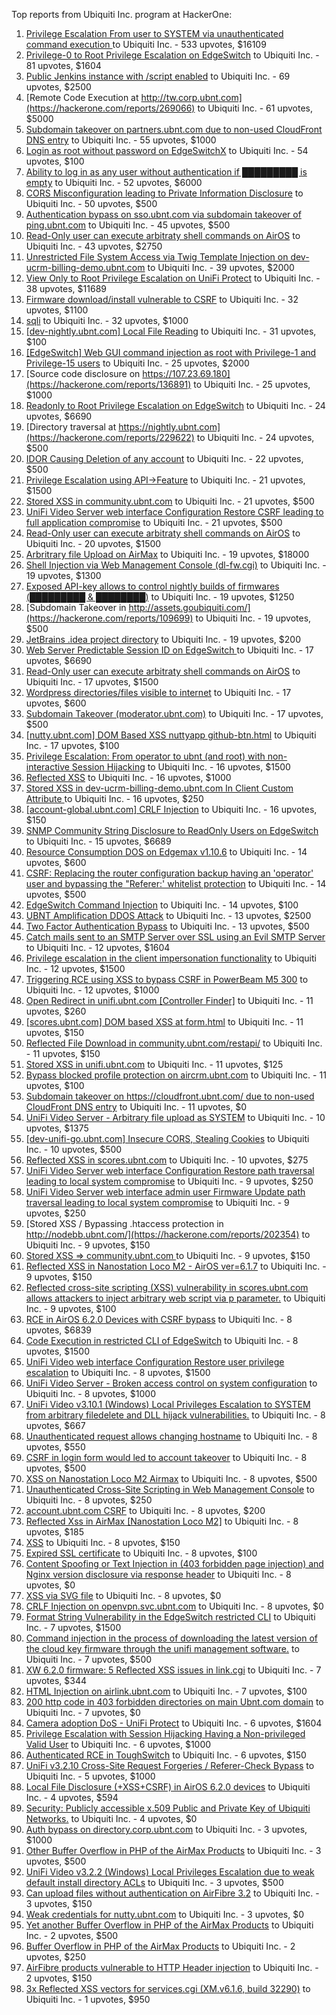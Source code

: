 Top reports from Ubiquiti Inc. program at HackerOne:

1. [Privilege Escalation From user to SYSTEM via unauthenticated command execution ](https://hackerone.com/reports/544928) to Ubiquiti Inc. - 533 upvotes, $16109
2. [Privilege-0 to Root Privilege Escalation on EdgeSwitch](https://hackerone.com/reports/511025) to Ubiquiti Inc. - 81 upvotes, $1604
3. [Public Jenkins instance with /script enabled](https://hackerone.com/reports/403402) to Ubiquiti Inc. - 69 upvotes, $2500
4. [Remote Code Execution at http://tw.corp.ubnt.com](https://hackerone.com/reports/269066) to Ubiquiti Inc. - 61 upvotes, $5000
5. [Subdomain takeover on partners.ubnt.com due to non-used CloudFront DNS entry](https://hackerone.com/reports/145224) to Ubiquiti Inc. - 55 upvotes, $1000
6. [Login as root without password on EdgeSwitchX](https://hackerone.com/reports/512958) to Ubiquiti Inc. - 54 upvotes, $100
7. [Ability to log in as any user without authentication if █████████ is empty](https://hackerone.com/reports/215053) to Ubiquiti Inc. - 52 upvotes, $6000
8. [CORS Misconfiguration leading to Private Information Disclosure](https://hackerone.com/reports/430249) to Ubiquiti Inc. - 50 upvotes, $500
9. [Authentication bypass on sso.ubnt.com via subdomain takeover of ping.ubnt.com](https://hackerone.com/reports/172137) to Ubiquiti Inc. - 45 upvotes, $500
10. [Read-Only user can execute arbitraty shell commands on AirOS](https://hackerone.com/reports/139398) to Ubiquiti Inc. - 43 upvotes, $2750
11. [Unrestricted File System Access via Twig Template Injection on dev-ucrm-billing-demo.ubnt.com](https://hackerone.com/reports/301406) to Ubiquiti Inc. - 39 upvotes, $2000
12. [View Only to Root Privilege Escalation on UniFi Protect](https://hackerone.com/reports/825764) to Ubiquiti Inc. - 38 upvotes, $11689
13. [Firmware download/install vulnerable to CSRF](https://hackerone.com/reports/323852) to Ubiquiti Inc. - 32 upvotes, $1100
14. [sqli](https://hackerone.com/reports/207695) to Ubiquiti Inc. - 32 upvotes, $1000
15. [[dev-nightly.ubnt.com] Local File Reading](https://hackerone.com/reports/260420) to Ubiquiti Inc. - 31 upvotes, $100
16. [[EdgeSwitch] Web GUI command injection as root with Privilege-1 and Privilege-15 users](https://hackerone.com/reports/197958) to Ubiquiti Inc. - 25 upvotes, $2000
17. [Source code disclosure on https://107.23.69.180](https://hackerone.com/reports/136891) to Ubiquiti Inc. - 25 upvotes, $1000
18. [Readonly to Root Privilege Escalation on EdgeSwitch](https://hackerone.com/reports/796414) to Ubiquiti Inc. - 24 upvotes, $6690
19. [Directory traversal at https://nightly.ubnt.com](https://hackerone.com/reports/229622) to Ubiquiti Inc. - 24 upvotes, $500
20. [IDOR Causing Deletion of any account](https://hackerone.com/reports/156537) to Ubiquiti Inc. - 22 upvotes, $500
21. [Privilege Escalation using API-\>Feature](https://hackerone.com/reports/239719) to Ubiquiti Inc. - 21 upvotes, $1500
22. [Stored XSS in community.ubnt.com](https://hackerone.com/reports/179164) to Ubiquiti Inc. - 21 upvotes, $500
23. [UniFi Video Server web interface Configuration Restore CSRF leading to full application compromise](https://hackerone.com/reports/329749) to Ubiquiti Inc. - 21 upvotes, $500
24. [Read-Only user can execute arbitraty shell commands on AirOS](https://hackerone.com/reports/128750) to Ubiquiti Inc. - 20 upvotes, $1500
25. [Arbritrary file Upload on AirMax](https://hackerone.com/reports/73480) to Ubiquiti Inc. - 19 upvotes, $18000
26. [Shell Injection via Web Management Console (dl-fw.cgi)](https://hackerone.com/reports/121940) to Ubiquiti Inc. - 19 upvotes, $1300
27. [Exposed API-key allows to control nightly builds of firmwares (█████████ & ████████)](https://hackerone.com/reports/179986) to Ubiquiti Inc. - 19 upvotes, $1250
28. [Subdomain Takeover in http://assets.goubiquiti.com/](https://hackerone.com/reports/109699) to Ubiquiti Inc. - 19 upvotes, $500
29. [JetBrains .idea project directory](https://hackerone.com/reports/80990) to Ubiquiti Inc. - 19 upvotes, $200
30. [Web Server Predictable Session ID on EdgeSwitch ](https://hackerone.com/reports/774393) to Ubiquiti Inc. - 17 upvotes, $6690
31. [Read-Only user can execute arbitraty shell commands on AirOS](https://hackerone.com/reports/119317) to Ubiquiti Inc. - 17 upvotes, $1500
32. [Wordpress directories/files visible to internet](https://hackerone.com/reports/201984) to Ubiquiti Inc. - 17 upvotes, $600
33. [Subdomain Takeover (moderator.ubnt.com)](https://hackerone.com/reports/181665) to Ubiquiti Inc. - 17 upvotes, $500
34. [[nutty.ubnt.com] DOM Based XSS nuttyapp github-btn.html](https://hackerone.com/reports/200753) to Ubiquiti Inc. - 17 upvotes, $100
35. [Privilege Escalation: From operator to ubnt (and root) with non-interactive Session Hijacking](https://hackerone.com/reports/241044) to Ubiquiti Inc. - 16 upvotes, $1500
36. [Reflected XSS](https://hackerone.com/reports/304175) to Ubiquiti Inc. - 16 upvotes, $1000
37. [Stored XSS in dev-ucrm-billing-demo.ubnt.com In Client Custom Attribute ](https://hackerone.com/reports/275515) to Ubiquiti Inc. - 16 upvotes, $250
38. [[account-global.ubnt.com] CRLF Injection](https://hackerone.com/reports/145128) to Ubiquiti Inc. - 16 upvotes, $150
39. [SNMP Community String Disclosure to ReadOnly Users on EdgeSwitch](https://hackerone.com/reports/797988) to Ubiquiti Inc. - 15 upvotes, $6689
40. [Resource Consumption DOS on Edgemax v1.10.6](https://hackerone.com/reports/406614) to Ubiquiti Inc. - 14 upvotes, $600
41. [CSRF: Replacing the router configuration backup having an 'operator' user and bypassing the "Referer:' whitelist protection](https://hackerone.com/reports/240098) to Ubiquiti Inc. - 14 upvotes, $500
42. [EdgeSwitch Command Injection](https://hackerone.com/reports/508256) to Ubiquiti Inc. - 14 upvotes, $100
43. [UBNT Amplification DDOS Attack](https://hackerone.com/reports/221625) to Ubiquiti Inc. - 13 upvotes, $2500
44. [Two Factor Authentication Bypass](https://hackerone.com/reports/350288) to Ubiquiti Inc. - 13 upvotes, $500
45. [Catch mails sent to an SMTP Server over SSL using an Evil SMTP Server](https://hackerone.com/reports/519582) to Ubiquiti Inc. - 12 upvotes, $1604
46. [Privilege escalation in the client impersonation functionality](https://hackerone.com/reports/221454) to Ubiquiti Inc. - 12 upvotes, $1500
47. [Triggering RCE using XSS to bypass CSRF in PowerBeam M5 300](https://hackerone.com/reports/289264) to Ubiquiti Inc. - 12 upvotes, $1000
48. [Open Redirect in unifi.ubnt.com [Controller Finder]](https://hackerone.com/reports/141355) to Ubiquiti Inc. - 11 upvotes, $260
49. [[scores.ubnt.com] DOM based XSS at form.html](https://hackerone.com/reports/158484) to Ubiquiti Inc. - 11 upvotes, $150
50. [Reflected File Download in community.ubnt.com/restapi/](https://hackerone.com/reports/107960) to Ubiquiti Inc. - 11 upvotes, $150
51. [Stored XSS in unifi.ubnt.com](https://hackerone.com/reports/142084) to Ubiquiti Inc. - 11 upvotes, $125
52. [Bypass blocked profile protection on aircrm.ubnt.com](https://hackerone.com/reports/332631) to Ubiquiti Inc. - 11 upvotes, $100
53. [Subdomain takeover on https://cloudfront.ubnt.com/ due to non-used CloudFront DNS entry](https://hackerone.com/reports/210188) to Ubiquiti Inc. - 11 upvotes, $0
54. [UniFi Video Server - Arbitrary file upload as SYSTEM](https://hackerone.com/reports/129641) to Ubiquiti Inc. - 10 upvotes, $1375
55. [[dev-unifi-go.ubnt.com] Insecure CORS, Stealing Cookies](https://hackerone.com/reports/219014) to Ubiquiti Inc. - 10 upvotes, $500
56. [Reflected XSS in scores.ubnt.com](https://hackerone.com/reports/130889) to Ubiquiti Inc. - 10 upvotes, $275
57. [UniFi Video Server web interface Configuration Restore path traversal leading to local system compromise](https://hackerone.com/reports/329770) to Ubiquiti Inc. - 9 upvotes, $250
58. [UniFi Video Server web interface admin user Firmware Update path traversal leading to local system compromise](https://hackerone.com/reports/330051) to Ubiquiti Inc. - 9 upvotes, $250
59. [Stored XSS / Bypassing .htaccess protection in http://nodebb.ubnt.com/](https://hackerone.com/reports/202354) to Ubiquiti Inc. - 9 upvotes, $150
60. [Stored XSS =\> community.ubnt.com ](https://hackerone.com/reports/294048) to Ubiquiti Inc. - 9 upvotes, $150
61. [Reflected XSS in Nanostation Loco M2 - AirOS ver=6.1.7](https://hackerone.com/reports/386570) to Ubiquiti Inc. - 9 upvotes, $150
62. [Reflected cross-site scripting (XSS) vulnerability in scores.ubnt.com allows attackers to inject arbitrary web script via p parameter.](https://hackerone.com/reports/208622) to Ubiquiti Inc. - 9 upvotes, $100
63. [RCE in AirOS 6.2.0 Devices with CSRF bypass](https://hackerone.com/reports/703659) to Ubiquiti Inc. - 8 upvotes, $6839
64. [Code Execution in restricted CLI of EdgeSwitch](https://hackerone.com/reports/313245) to Ubiquiti Inc. - 8 upvotes, $1500
65. [UniFi Video web interface Configuration Restore user privilege escalation](https://hackerone.com/reports/329659) to Ubiquiti Inc. - 8 upvotes, $1500
66. [UniFi Video Server - Broken access control on system configuration](https://hackerone.com/reports/129698) to Ubiquiti Inc. - 8 upvotes, $1000
67. [UniFi Video v3.10.1 (Windows) Local Privileges Escalation to SYSTEM from arbitrary filedelete and DLL hijack vulnerabilities.](https://hackerone.com/reports/530967) to Ubiquiti Inc. - 8 upvotes, $667
68. [Unauthenticated request allows changing hostname](https://hackerone.com/reports/802079) to Ubiquiti Inc. - 8 upvotes, $550
69. [CSRF in login form would led to account takeover](https://hackerone.com/reports/50703) to Ubiquiti Inc. - 8 upvotes, $500
70. [XSS on Nanostation Loco M2 Airmax](https://hackerone.com/reports/158287) to Ubiquiti Inc. - 8 upvotes, $500
71. [Unauthenticated Cross-Site Scripting in Web Management Console](https://hackerone.com/reports/121941) to Ubiquiti Inc. - 8 upvotes, $250
72. [account.ubnt.com CSRF](https://hackerone.com/reports/101909) to Ubiquiti Inc. - 8 upvotes, $200
73. [Reflected Xss in AirMax [Nanostation Loco M2]](https://hackerone.com/reports/149287) to Ubiquiti Inc. - 8 upvotes, $185
74. [XSS](https://hackerone.com/reports/219170) to Ubiquiti Inc. - 8 upvotes, $150
75. [Expired SSL certificate](https://hackerone.com/reports/220615) to Ubiquiti Inc. - 8 upvotes, $100
76. [Content Spoofing or Text Injection in (403 forbidden page injection) and Nginx version disclosure via response header](https://hackerone.com/reports/203391) to Ubiquiti Inc. - 8 upvotes, $0
77. [XSS via SVG file](https://hackerone.com/reports/212253) to Ubiquiti Inc. - 8 upvotes, $0
78. [CRLF Injection on openvpn.svc.ubnt.com](https://hackerone.com/reports/232327) to Ubiquiti Inc. - 8 upvotes, $0
79. [Format String Vulnerability in the EdgeSwitch restricted CLI](https://hackerone.com/reports/311884) to Ubiquiti Inc. - 7 upvotes, $1500
80. [Command injection in the process of downloading the latest version of the cloud key firmware through the unifi management software.](https://hackerone.com/reports/183458) to Ubiquiti Inc. - 7 upvotes, $500
81. [XW 6.2.0 firmware: 5 Reflected XSS issues in link.cgi](https://hackerone.com/reports/802498) to Ubiquiti Inc. - 7 upvotes, $344
82. [HTML Injection on airlink.ubnt.com](https://hackerone.com/reports/226783) to Ubiquiti Inc. - 7 upvotes, $100
83. [200 http code in 403 forbidden directories on main Ubnt.com domain](https://hackerone.com/reports/220150) to Ubiquiti Inc. - 7 upvotes, $0
84. [Camera adoption DoS - UniFi Protect](https://hackerone.com/reports/1008579) to Ubiquiti Inc. - 6 upvotes, $1604
85. [Privilege Escalation with Session Hijacking Having a Non-privileged Valid User](https://hackerone.com/reports/242407) to Ubiquiti Inc. - 6 upvotes, $1000
86. [Authenticated RCE in ToughSwitch](https://hackerone.com/reports/273449) to Ubiquiti Inc. - 6 upvotes, $150
87. [UniFi v3.2.10 Cross-Site Request Forgeries / Referer-Check Bypass](https://hackerone.com/reports/52635) to Ubiquiti Inc. - 5 upvotes, $1000
88. [Local File Disclosure (+XSS+CSRF) in AirOS 6.2.0 devices](https://hackerone.com/reports/661647) to Ubiquiti Inc. - 4 upvotes, $594
89. [Security: Publicly accessible x.509 Public and Private Key of Ubiquiti Networks.](https://hackerone.com/reports/265701) to Ubiquiti Inc. - 4 upvotes, $0
90. [Auth bypass on directory.corp.ubnt.com](https://hackerone.com/reports/116504) to Ubiquiti Inc. - 3 upvotes, $1000
91. [Other Buffer Overflow in PHP of the AirMax Products](https://hackerone.com/reports/74004) to Ubiquiti Inc. - 3 upvotes, $500
92. [UniFi Video v3.2.2 (Windows) Local Privileges Escalation due to weak default install directory ACLs](https://hackerone.com/reports/140793) to Ubiquiti Inc. - 3 upvotes, $500
93. [Can upload files without authentication on AirFibre 3.2](https://hackerone.com/reports/201529) to Ubiquiti Inc. - 3 upvotes, $150
94. [Weak credentials for nutty.ubnt.com](https://hackerone.com/reports/204052) to Ubiquiti Inc. - 3 upvotes, $0
95. [Yet another Buffer Overflow in PHP of the AirMax Products](https://hackerone.com/reports/74025) to Ubiquiti Inc. - 2 upvotes, $500
96. [Buffer Overflow in PHP of the AirMax Products](https://hackerone.com/reports/73491) to Ubiquiti Inc. - 2 upvotes, $250
97. [AirFibre products vulnerable to HTTP Header injection](https://hackerone.com/reports/203673) to Ubiquiti Inc. - 2 upvotes, $150
98. [3x Reflected XSS vectors for services.cgi (XM.v6.1.6, build 32290)](https://hackerone.com/reports/331368) to Ubiquiti Inc. - 1 upvotes, $950
